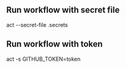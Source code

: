 ## Run workflow with secret file
act --secret-file .secrets

## Run workflow with token
act -s GITHUB_TOKEN=token
